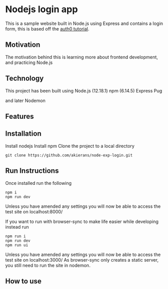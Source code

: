 # Nodejs login app

This is a sample website built in Node.js using Express and contains a login form, this is based off the [auth0 tutorial](https://auth0.com/blog/create-a-simple-and-stylish-node-express-app/).

## Motivation
The motivation behind this is learning more about frontend development, and practicing Node.js

## Technology
This project has been built using
Node.js (12.18.1)
npm (6.14.5)
Express
Pug

and later
Nodemon

## Features

## Installation
Install nodejs
Install npm
Clone the project to a local directory
```
git clone https://github.com/akierans/node-exp-login.git
```

## Run Instructions
Once installed run the following
```
npm i
npm run dev
```
Unless you have amended any settings you will now be able to access the test site on localhost:8000/

If you want to run with browser-sync to make life easier while developing instead run
```
npm run i
npm run dev
npm run ui
```
Unless you have amended any settings you will now be able to access the test site on localhost:3000/
As browser-sync only creates a static server, you still need to run the site in nodemon.

## How to use